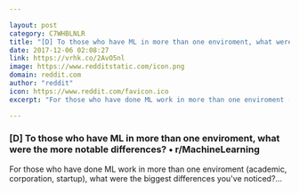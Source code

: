 ```yaml
---

layout: post
category: C7WHBLNLR
title: "[D] To those who have ML in more than one enviroment, what were the more notable differences? • r/MachineLearning"
date: 2017-12-06 02:08:27
link: https://vrhk.co/2AvO5nl
image: https://www.redditstatic.com/icon.png
domain: reddit.com
author: "reddit"
icon: https://www.reddit.com/favicon.ico
excerpt: "For those who have done ML work in more than one enviroment (academic, corporation, startup), what were the biggest differences you've noticed?..."

---
```


### [D] To those who have ML in more than one enviroment, what were the more notable differences? • r/MachineLearning

For those who have done ML work in more than one enviroment (academic, corporation, startup), what were the biggest differences you've noticed?...